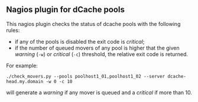 ## Nagios plugin for dCache pools

This nagios plugin checks the status of dcache pools with the following rules:
 
 * if any of the pools is disabled the exit code is *critical*;
 * if the number of queued movers of any pool is higher that the given *warning* (`-w`) or *critical* (`-c`) threshold, the relative exit code is returned.

For example:

```
./check_movers.py --pools poolhost1_01,poolhost1_02 --server dcache-head.my.domain -w 0 -c 10
```

will generate a *warning* if any mover is queued and a *critical* if more than 10.